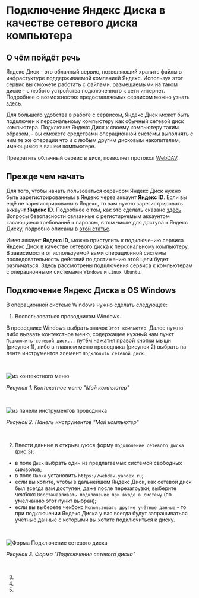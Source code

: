 # Подключение Яндекс Диска в качестве сетевого диска компьютера

## О чём пойдёт речь

Яндекс Диск - это облачный сервис, позволяющий хранить файлы в инфрастуктуре поддерживаемой компанией Яндекс.
Используя этот сервис вы сможете работать с файлами, размещаемыми на таком диске - с любого устройства подключенного к сети интернет.
Подробнее о возможностях предоставляемых сервисом можно узнать [здесь](https://360.yandex.ru/disk/).

Для большего удобства в работе с сервисом, Яндекс Диск может быть подключен к персональному компьютеру как обычный сетевой диск компьютера.
Подключив Яндекс Диск к своему компьютеру таким образом, - вы сможете средствами операционной системы выполнять с ним те же операции что и с любым другим дисковым накопителем, имеющимся в вашем компьютере.

Превратить облачный сервис в диск, позволяет протокол [WebDAV](https://ru.wikipedia.org/wiki/WebDAV).

## Прежде чем начать

Для того, чтобы начать пользоваться сервисом Яндекс Диск нужно быть зарегистрированным в Яндекс через аккаунт **Яндекс ID**.
Если вы ещё не зарегистрированы в Яндекс, то вам нужно зарегистрировать аккаунт **Яндекс ID**. Подробнее о том, как это сделать сказано [здесь](https://yandex.ru/support/id/authorization/registration.html).
Вопросы безопасности связанные с регистируемым аккаунтом касающиеся требований к паролям, в том числе для доступа к Яндекс Диску, подробно описаны в [этой статье](https://yandex.ru/support/id/authorization/app-passwords.html).

Имея аккаунт **Яндекс ID**, можно приступить к подключению сервиса Яндекс Диск в качестве сетевого диска к персональному компьютеру. В зависимости от используемой вами операционной системы последовательность действий по достижению этой цели будет различаться. Здесь рассмотрены подключения сервиса к компьютерам с операционными системами `Windows` и `Linux Ubuntu`.

## Подключение Яндекс Диска в OS Windows

В операционной системе Windows нужно сделать следующее:

1. Воспользоваться проводником Windows.

В проводнике Windows выбрать значок `Этот компьютер`. Далее нужно либо вызвать контекстное меню, содержащее нужный нам пункт `Подключить сетевой диск...` путём нажатия правой кнопки мыши (рисунок 1), либо в главном меню проводника (рисунок 2) выбрать на ленте инструментов элемент `Подключить сетевой диск`.

<br/>

![из контекстного меню](https://github.com/tsf-soft/django-test-1/assets/6228605/20d4123c-e694-48ed-9343-0e6de754faee)
_<p>Рисунок 1. Контекстное меню "Мой компьютер"</p>_

<br/>

![из панели инструментов проводника](https://github.com/tsf-soft/django-test-1/assets/6228605/5e77e070-2908-42b6-a83e-55dab5289b6a)
_<p>Рисунок 2. Панель инструментов "Мой компьютер"</p>_

<br/>

2. Ввести данные в открывшуюся форму `Подключение сетевого диска` (рис.3):

- в поле `Диск` выбрать один из предлагаемых системой свободных символов;
- в поле `Папка` установить `https://webdav.yandex.ru`;
- если вы хотите, чтобы в дальнейшем Яндекс Диск, как сетевой диск был всегда вам доступен, даже после перезагрузки, выберите чекбокс `Восстанавливать подключение при входе в систему` (по умелчанию этот пункт выбран);
- если вы выберете чекбокс `Использовать другие учётные данные` - то при подключении Яндекс Диска у вас всегда будут запрашиваться учётные данные с которыми вы хотите подключиться к диску.

<br/>

![Форма Подключение сетевого диска](https://github.com/tsf-soft/django-test-1/assets/6228605/3b9d8ea3-c34c-4135-a98f-6f95b309877a)
_<p>Рисунок 3. Форма "Подключение сетевого диска"</p>_

<br/>

3. 
4. 
5. 




